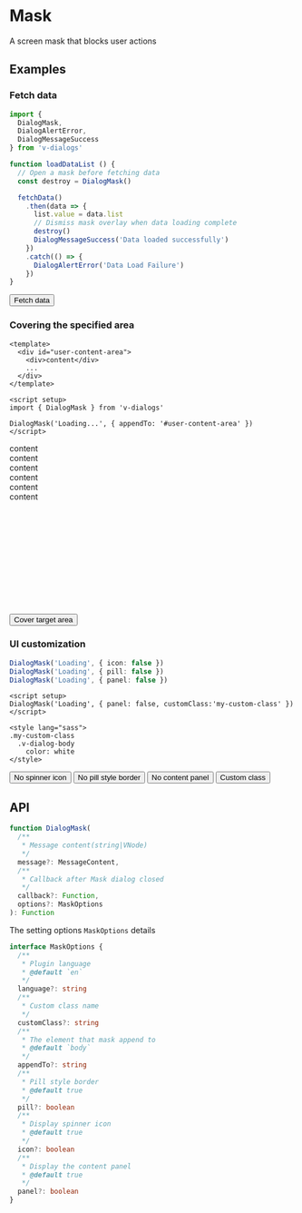 # Mask

A screen mask that blocks user actions

## Examples

### Fetch data

```ts
import {
  DialogMask,
  DialogAlertError,
  DialogMessageSuccess
} from 'v-dialogs'

function loadDataList () {
  // Open a mask before fetching data
  const destroy = DialogMask()

  fetchData()
    .then(data => {
      list.value = data.list
      // Dismiss mask overlay when data loading complete
      destroy()
      DialogMessageSuccess('Data loaded successfully')
    })
    .catch(() => {
      DialogAlertError('Data Load Failure')
    })
}
```

<div>
  <button
    type="button"
    class="btn btn-dark"
    @click="loadDataList"
  >Fetch data</button>
</div>

### Covering the specified area

```vue
<template>
  <div id="user-content-area">
    <div>content</div>
    ...
  </div>
</template>

<script setup>
import { DialogMask } from 'v-dialogs'

DialogMask('Loading...', { appendTo: '#user-content-area' })
</script>
```

<div
  style="height: 300px;"
  class="bg-light rounded-3 mb-3 overflow-hidden
  d-flex flex-column justify-content-center align-items-center
  "
  id="user-content-area"
>
  <div>content</div>
  <div>content</div>
  <div>content</div>
  <div>content</div>
  <div>content</div>
  <div>content</div>
</div>

<div>
  <button
    type="button"
    class="btn btn-dark"
    @click="coverTargetArea('#user-content-area')"
  >Cover target area</button>
</div>

### UI customization

```ts
DialogMask('Loading', { icon: false })
DialogMask('Loading', { pill: false })
DialogMask('Loading', { panel: false })
```

```vue
<script setup>
DialogMask('Loading', { panel: false, customClass:'my-custom-class' })
</script>

<style lang="sass">
.my-custom-class
  .v-dialog-body
    color: white
</style>
```

<div>
  <button
    type="button"
    class="btn btn-dark me-3"
    @click="openMask({ icon: false })"
  >No spinner icon</button>
  <button
    type="button"
    class="btn btn-dark me-3"
    @click="openMask({ pill: false })"
  >No pill style border</button>
  <button
    type="button"
    class="btn btn-dark me-3"
    @click="openMask({ panel: false })"
  >No content panel</button>
  <button
    type="button"
    class="btn btn-dark me-3"
    @click="openMask({ panel: false, customClass: 'my-custom-class' })"
  >Custom class</button>
</div>

<script setup>
import { useMaskExamples } from '@/script/dialog/mask'

const {
  loadDataList,
  coverTargetArea,
  openMask
} = useMaskExamples()
</script>

<style lang="sass">
.my-custom-class
  .v-dialog-body
    color: white
</style>

## API

```ts
function DialogMask(
  /**
   * Message content(string|VNode)
   */
  message?: MessageContent,
  /**
   * Callback after Mask dialog closed
   */
  callback?: Function,
  options?: MaskOptions
): Function
```

The setting options `MaskOptions` details

```ts
interface MaskOptions {
  /**
   * Plugin language
   * @default `en`
   */
  language?: string
  /**
   * Custom class name
   */
  customClass?: string
  /**
   * The element that mask append to
   * @default `body`
   */
  appendTo?: string
  /**
   * Pill style border
   * @default true
   */
  pill?: boolean
  /**
   * Display spinner icon
   * @default true
   */
  icon?: boolean
  /**
   * Display the content panel
   * @default true
   */
  panel?: boolean
}
```
